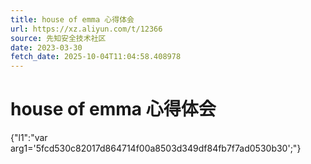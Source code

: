 ```yaml
---
title: house of emma 心得体会
url: https://xz.aliyun.com/t/12366
source: 先知安全技术社区
date: 2023-03-30
fetch_date: 2025-10-04T11:04:58.408978
---
```


# house of emma 心得体会

{"l1":"var arg1='5fcd530c82017d864714f00a8503d349df84fb7f7ad0530b30';"}